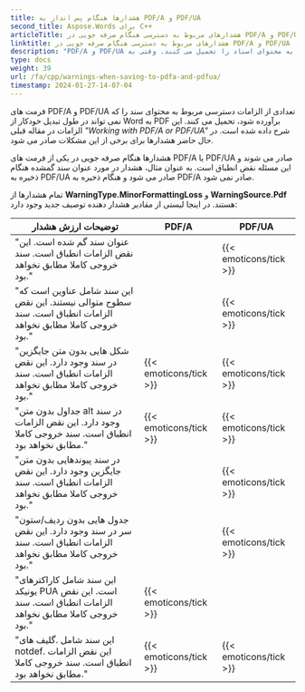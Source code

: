 ```yaml
---
title: هشدارها هنگام پس انداز به PDF/A و PDF/UA
second_title: Aspose.Words برای C++
articleTitle: هشدارهای مربوط به دسترسی هنگام صرفه جویی در PDF/A و PDF/UA
linktitle: هشدارهای مربوط به دسترسی هنگام صرفه جویی در PDF/A و PDF/UA
description: "PDF/A و PDF/UA الزامات دسترسی مربوط به محتوای اسناد را تحمیل می کنند. وقتی به PDF/A یا PDF/UA در C++ ذخیره می شود و این مسئله نقض انطباق است، یک هشدار صادر می شود."
type: docs
weight: 39
url: /fa/cpp/warnings-when-saving-to-pdfa-and-pdfua/
timestamp: 2024-01-27-14-07-04
---
```


فرمت های PDF/A و PDF/UA تعدادی از الزامات دسترسی مربوط به محتوای سند را که نمی تواند در طول تبدیل خودکار از Word به PDF برآورده شود، تحمیل می کنند. این الزامات در مقاله قبلی *"Working with PDF/A or PDF/UA"* شرح داده شده است. در حال حاضر هشدارها برای برخی از این مشکلات صادر می شود.

هشدارها هنگام صرفه جویی در یکی از فرمت های PDF/A یا PDF/UA صادر می شوند و این مسئله نقض انطباق است. به عنوان مثال، هشدار در مورد عنوان سند گمشده هنگام ذخیره به PDF/UA صادر می شود و هنگام ذخیره به PDF/A صادر نمی شود.

تمام هشدارها از **WarningType.MinorFormattingLoss** و **WarningSource.Pdf** هستند. در اینجا لیستی از مقادیر هشدار دهنده توصیف جدید وجود دارد:

| توضیحات ارزش هشدار | PDF/A | PDF/UA |
| ------------------------------------------------------------ | ---------------------- | ---------------------- |
| "عنوان سند گم شده است. این نقض الزامات انطباق است. سند خروجی کاملا مطابق نخواهد بود." |  | {{< emoticons/tick >}} |
| "این سند شامل عناوین است که سطوح متوالی نیستند. این نقض الزامات انطباق است. سند خروجی کاملا مطابق نخواهد بود." |  | {{< emoticons/tick >}} |
| "شکل هایی بدون متن جایگزین در سند وجود دارد. این نقض الزامات انطباق است. سند خروجی کاملا مطابق نخواهد بود." | {{< emoticons/tick >}} | {{< emoticons/tick >}} |
| "جداول بدون متن alt در سند وجود دارد. این نقض الزامات انطباق است. سند خروجی کاملا مطابق نخواهد بود." | {{< emoticons/tick >}} | {{< emoticons/tick >}} |
| "در سند پیوندهایی بدون متن جایگزین وجود دارد. این نقض الزامات انطباق است. سند خروجی کاملا مطابق نخواهد بود." |  | {{< emoticons/tick >}} |
| "جدول هایی بدون ردیف/ستون سر در سند وجود دارد. این نقض الزامات انطباق است. سند خروجی کاملا مطابق نخواهد بود." |  | {{< emoticons/tick >}} |
| "این سند شامل کاراکترهای یونیکد PUA است. این نقض الزامات انطباق است. سند خروجی کاملا مطابق نخواهد بود." | {{< emoticons/tick >}} |  |
| "این سند شامل .گلیف های notdef. این نقض الزامات انطباق است. سند خروجی کاملا مطابق نخواهد بود." | {{< emoticons/tick >}} | {{< emoticons/tick >}} |
